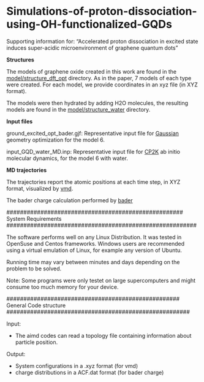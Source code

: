 # Simulations-of-proton-dissociation-using-OH-functionalized-GQDs

Supporting information for: “Accelerated proton dissociation in excited state induces super-acidic microenvironment of graphene quantum dots”


**Structures**

The models of graphene oxide created in this work are found in the [model/structure_dft_opt](https://github.com/baowanc/proton/tree/main/model/structure_dft_opt) directory. As in the paper, 7 models of each type were created. For each model, we provide coordinates in an xyz file (in XYZ format).

The models were then hydrated by adding H2O molecules, the resulting models are found in the [model/structure_water](https://github.com/baowanc/proton/tree/main/model/structure_water) directory. 


**Input files**

ground_excited_opt_bader.gjf: Representative input file for [Gaussian](https://gaussian.com/gaussian16/) geometry optimization for the model 6.

input_GQD_water_MD.inp: Representative input file for [CP2K](https://www.cp2k.org/) ab initio molecular dynamics, for the model 6 with water.


**MD trajectories**

The trajectories report the atomic positions at each time step, in XYZ format, visualized by [vmd](https://www.ks.uiuc.edu/Research/vmd/).

The bader charge calculation performed by [bader](https://theory.cm.utexas.edu/henkelman/code/bader/)


#################################################### System Requirements ########################################################

The software performs well on any Linux Distribution. It was tested in OpenSuse and Centos frameworks. Windows users are recommended using a virtual emulation of Linux, for example any version of Ubuntu.

Running time may vary between minutes and days depending on the problem to be solved. 

Note: Some programs were only testet on large supercomputers and might consume too much memory for your device.


################################################### General Code structure ######################################################

Input:

- The aimd codes can read a topology file containing information about particle position.

Output: 

- System configurations in a .xyz format (for vmd)
- charge distributions in a ACF.dat format (for bader charge)
 
